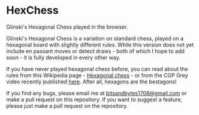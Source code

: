 # HexChess
Glinski's Hexagonal Chess played in the browser.

Glinski's Hexagonal Chess is a variation on standard chess, played on a hexagonal board with slightly different rules. While this version does not yet include en passant moves or detect draws - both of which I hope to add soon - it is fully developed in every other way. 

If you have never played hexagonal chess before, you can read about the rules from this Wikipedia page - [Hexagonal chess](https://en.wikipedia.org/wiki/Hexagonal_chess) - or from the CGP Grey video recently published [here](https://www.youtube.com/watch?v=bgR3yESAEVE). After all, hexagons are the bestagons!

If you find any bugs, please email me at bitsandbytes1708@gmail.com or make a pull request on this repository. If you want to suggest a feature, please just make a pull request on the repository.
